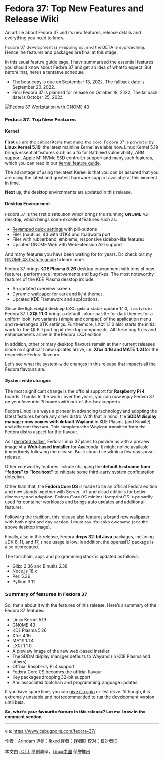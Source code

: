 [#]: subject: "Fedora 37: Top New Features and Release Wiki"
[#]: via: "https://www.debugpoint.com/fedora-37/"
[#]: author: "Arindam https://www.debugpoint.com/author/admin1/"
[#]: collector: "lkxed"
[#]: translator: " "
[#]: reviewer: " "
[#]: publisher: " "
[#]: url: " "

Fedora 37: Top New Features and Release Wiki
======
An article about Fedora 37 and its new features, release details and everything you need to know.

Fedora 37 development is wrapping up, and the BETA is approaching. Hence the features and packages are final at this stage.

In this usual feature guide page, I have summarised the essential features you should know about Fedora 37 and get an idea of what to expect. But before that, here’s a tentative schedule.

* The beta copy is due on September 13, 2022. The fallback date is September 20, 2022.
* Final Fedora 37 is planned for release on October 18, 2022. The fallback date is October 25, 2022.

![Fedora 37 Workstation with GNOME 43][1]

### Fedora 37: Top New Features

#### Kernel

**First** up are the critical items that make the core. Fedora 37 is powered by **Linux Kernel 5.19,** the latest mainline Kernel available now. Linux Kernel 5.19 brings essential features such as a fix for Ratbleed vulnerability, ARM support, Apple M1 NVMe SSD controller support and many such features, which you can read in our [Kernel feature guide][2].

The advantage of using the latest Kernel is that you can be assured that you are using the latest and greatest hardware support available at this moment in time.

**Next** up, the desktop environments are updated in this release.

#### Desktop Environment

Fedora 37 is the first distribution which brings the stunning **GNOME 43** desktop, which brings some excellent features such as:

* [Revamped quick settings][3] with pill-buttons
* Files (nautilus) 43 with GTK4 and libadwaita port
* Files with rubberband, emblems, responsive sidebar-like features
* Updated GNOME Web with WebExtension API support

And many features you have been waiting for for years. Do check out my [GNOME 43 feature guide][4] to learn more.

Fedora 37 brings **KDE Plasma 5.26** desktop environment with tons of new features, performance improvements and bug fixes. The most noteworthy features of the KDE Plasma desktop include:

* An updated overview screen.
* Dynamic wallpaper for dark and light themes.
* Updated KDE Framework and applications.

Since the lightweight desktop LXQt gets a stable update 1.1.0, it arrives in Fedora 37. **LXQt 1.1.0** brings a default colour palette for dark themes for a uniform look, two variants (simple and compact) of the application menu and re-arranged GTK settings. Furthermore, LXQt 1.1.0 also starts the initial work for the Qt 6.0 porting of desktop components. All these bug fixes and enhancements arrive in the Fedora LXQt edition.

In addition, other primary desktop flavours remain at their current releases since no significant new updates arrive, i.e. **Xfce 4.16 and MATE 1.24**for the respective Fedora flavours.

Let’s see what the system-wide changes in this release that impacts all the Fedora flavours are.

#### System wide changes

The most significant change is the official support for **Raspberry Pi 4** boards. Thanks to the works over the years, you can now enjoy Fedora 37 on your favourite Pi boards with out-of-the-box supports.

Fedora Linux is always a pioneer in advancing technology and adopting the latest features before any other distro. With that in mind, the **SDDM display manager now comes with default Wayland** in KDE Plasma (and Kinoite) and different flavours. This completes the Wayland transition from the Fedora distro aspect for this flavour.

As I [reported earlier][5], Fedora Linux 37 plans to provide us with a preview image of a **Web-based installer** for Anaconda. It might not be available immediately following the release. But it should be within a few days post-release.

Other noteworthy features include changing the **default hostname from “fedora” to “localhost”** to mitigate some third-party system configuration detection.

Other than that, the **Fedora Core OS** is made to be an official Fedora edition and now stands together with Server, IoT and cloud editions for better discovery and adoption. Fedora Core OS minimal footprint OS is primarily used for container workloads and brings auto updates and additional features.

Following the tradition, this release also features a [brand new wallpaper][6] with both night and day version. I must say it’s looks awesome (see the above desktop image).

Finally, also in this release, Fedora **drops 32-bit Java** packages, including JDK 8, 11, and 17, since usage is low. In addition, the openssl1.1 package is also deprecated.

The toolchain, apps and programming stack is updated as follows:

* Glibc 2.36 and Binutils 2.38
* Node.js 18.x
* Perl 5.36
* Python 3.11

### Summary of features in Fedora 37

So, that’s about it with the features of this release. Here’s a summary of the Fedora 37 features:

* Linux Kernel 5.19
* GNOME 43
* KDE Plasma 5.26
* Xfce 4.16
* MATE 1.24
* LXQt 1.1.0
* A preview image of the new web-based installer
* The SDDM display manager defaults to Wayland (in KDE Plasma and others)
* Official Raspberry Pi 4 support
* Fedora Core OS becomes the official flavour
* Key packages dropping 32-bit support
* And associated toolchain and programming language updates.

If you have spare time, you can [give it a spin][7] or test drive. Although, it is extremely unstable and not recommended to run the development version until beta.

**So, what’s your favourite feature in this release? Let me know in the comment section.**

--------------------------------------------------------------------------------

via: https://www.debugpoint.com/fedora-37/

作者：[Arindam][a]
选题：[lkxed][b]
译者：[译者ID](https://github.com/译者ID)
校对：[校对者ID](https://github.com/校对者ID)

本文由 [LCTT](https://github.com/LCTT/TranslateProject) 原创编译，[Linux中国](https://linux.cn/) 荣誉推出

[a]: https://www.debugpoint.com/author/admin1/
[b]: https://github.com/lkxed
[1]: https://www.debugpoint.com/wp-content/uploads/2022/08/Fedora-37-Workstation-with-GNOME-43-1024x572.jpg
[2]: https://www.debugpoint.com/linux-kernel-5-19/
[3]: https://www.debugpoint.com/gnome-43-quick-settings/
[4]: https://www.debugpoint.com/gnome-43/
[5]: https://debugpointnews.com/fedora-37-anaconda-web-ui-installer/
[6]: https://debugpointnews.com/fedora-37-wallpaper/
[7]: https://dl.fedoraproject.org/pub/fedora/linux/development/37/Workstation/x86_64/iso/
